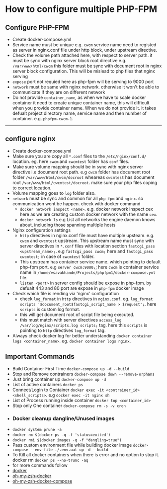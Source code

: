 # How to configure multiple PHP-FPM
## Configure PHP-FPM
 - Create docker-compose.yml
 - Service name must be unique e.g. `cwcm` service name need to registed as server in nginx.conf file under http block, under upstream directive.
 - Check the volume path attached here, with respect to server path. it must be sync with nginx server block root directive e.g. `/var/www/html/cwcm` this folder must be sync with document root in nginx server block configuration. This will be mislead to php files that nginx serving
 - `expose` port not requied here as php-fpm will be serving to 9000 port
 - `network` must be same with nginx network. otherwise it won't be able to communicate if they are on different network
 - Do not provide `container_name`, as when we have to scale docker container it need to create unique container name, this will difficult when you provide container name. When we do not provide it. it takes defualt project directory name, service name and then number of container. e.g. `phpfpm-cwcm-1`.
___

## configure nginx
 - Create docker-compose.yml
 - Make sure you are copy all `*.conf` files to the `/etc/nginx/conf.d/` location. eg. here `cwcm` and `cwcmtest` folder has `conf` files.
 - Make sure volume mapping should be in sync with nginx server directive i.e document root path. e.g `cwcm` folder has document root folder `/var/www/html/cwcm/docroot` wheareas `cwcmtest` has document root `/var/www/html/cwcmtest/docroot`. make sure your php files coping to correct location.
 - Volume mapping goes to `log` folder also.
 - `network` must be sync and common for all `php-fpm` and `nginx`. so communication wont be happen. check with docker command
    - `docker network inspect <name>`. e.g. docker network inspect cex here as we are creating custom docker network with the name `cex`.
    - `docker network ls` e.g List all networks the engine daemon knows about, including those spanning multiple hosts
 - Nginx configuration settings
    - `http` directives in nginx.conf file must have multiple upsteam. e.g. `cwcm` and `cwcmtest` upstream. This upstream name must sync with server directives in `*.conf` files with location section `fastcgi_pass <upstream_name>;`. e.g `fastcgi_pass cwcm;` here and `fastcgi_pass cwcmtest;` in case of `cwcmtest` folder.
    - This upstream has container service name. which pointing to default php-fpm port. e.g `server cwcm:9000;`; here `cwcm` is container service name in `/home/vsavakhande/Projects/phpfpm1/docker-compose.yml` file.
    - `listen <port>` in server config should be expose in php-fpm. by defualt 443 and 80 port are expose in `php-fpm` docker image
 - Check which file is rending via 'nginx' configuration
    - check `log_format` in `http` directives in `nginx.conf`. eg. `log_format scripts '$document_root$fastcgi_script_name > $request';`. here `scripts` is custom log format.
    - this will get document root of script file being executed.
    - this must match with server directives `access_log /var/log/nginx/scripts.log scripts;` tag. here this `scripts` is pointing to `http` directives `log_format` tag.
 - Always check docker log for better understanding `docker container logs <container_name>`. eg. `docker container logs nginx`.

## Important Commands
 -  Build Container First Time `docker-compose up -d --build`
 -  Stop and Remove contrainers `docker-compose down --remove-orphans`
 -  Just bring container up `docker-compose up -d`
 -  List of active containers `docker ps`
 -  Connect/Login to Container `docker exec -it <contrainer_id> <shell_scripts>`. e.g `docker exec -it nginx sh`
 -  List of Process running inside container `docker top <container_id>`
 -  Stop only One container `docker-compose rm -s -v cron`
 -  ### Docker cleanup dangline/Unused images
   -  `docker system prune -a`
   -  `docker rm $(docker ps -q -f 'status=exited')`
   -  `docker rmi $(docker images -q -f "dangling=true")`
 -  Pass custom environment file while building docker image `docker-compose --env-file ./.env.uat up -d --build`
 -  To Kill all docker containers when there is error and no option to stop it. docker rm `docker ps --no-trunc -aq`
 -  for more commands follow 
   - [docker](https://docs.docker.com/engine/reference/commandline/docker)
   - [oh-my-zsh-docker](https://github.com/ohmyzsh/ohmyzsh/tree/master/plugins/docker)
   - [oh-my-zsh-docker-compose](https://github.com/ohmyzsh/ohmyzsh/tree/master/plugins/docker-compose)